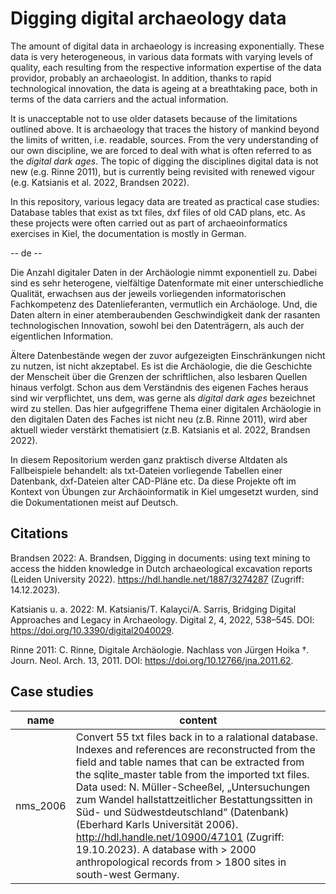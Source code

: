 # Digging digital archaeology data

The amount of digital data in archaeology is increasing exponentially. These data is very heterogeneous, in various data formats with varying levels of quality, each resulting from the respective information expertise of the data providor, probably an archaeologist. In addition, thanks to rapid technological innovation, the data is ageing at a breathtaking pace, both in terms of the data carriers and the actual information.

It is unacceptable not to use older datasets because of the limitations outlined above. It is archaeology that traces the history of mankind beyond the limits of written, i.e. readable, sources. From the very understanding of our own discipline, we are forced to deal with what is often referred to as the *digital dark ages*. The topic of digging the disciplines digital data is not new (e.g. Rinne 2011), but is currently being revisited with renewed vigour (e.g. Katsianis et al. 2022, Brandsen 2022).

In this repository, various legacy data are treated as practical case studies: Database tables that exist as txt files, dxf files of old CAD plans, etc. As these projects were often carried out as part of archaeoinformatics exercises in Kiel, the documentation is mostly in German.

-- de --

Die Anzahl digitaler Daten in der Archäologie nimmt exponentiell zu. Dabei sind es sehr heterogene, vielfältige  Datenformate mit einer unterschiedliche Qualität, erwachsen aus der jeweils vorliegenden informatorischen Fachkompetenz des Datenlieferanten, vermutlich ein Archäologe.  Und, die Daten altern in einer atemberaubenden Geschwindigkeit dank der rasanten technologischen Innovation, sowohl bei den Datenträgern, als auch der eigentlichen Information.

Ältere Datenbestände wegen der zuvor aufgezeigten Einschränkungen nicht zu nutzen, ist nicht akzeptabel. Es ist die Archäologie, die die Geschichte der Menscheit über die Grenzen der schriftlichen, also lesbaren Quellen hinaus verfolgt. Schon aus dem Verständnis des eigenen Faches heraus sind wir verpflichtet, uns dem, was gerne als *digital dark ages* bezeichnet wird zu stellen. Das hier aufgegriffene Thema einer digitalen Archäologie in den digitalen Daten des Faches ist nicht neu (z.B. Rinne 2011), wird aber aktuell wieder verstärkt thematisiert (z.B. Katsianis et al. 2022, Brandsen 2022).

In diesem Repositorium werden ganz praktisch diverse Altdaten als Fallbeispiele behandelt: als txt-Dateien vorliegende Tabellen einer Datenbank, dxf-Dateien alter CAD-Pläne etc. Da diese Projekte oft im Kontext von Übungen zur Archäoinformatik in Kiel umgesetzt wurden, sind die Dokumentationen meist auf Deutsch.

## Citations

Brandsen 2022: A. Brandsen, Digging in documents: using text mining to access the hidden knowledge in Dutch archaeological excavation reports (Leiden University 2022). https://hdl.handle.net/1887/3274287 (Zugriff: 14.12.2023).

Katsianis u. a. 2022: M. Katsianis/T. Kalayci/A. Sarris, Bridging Digital Approaches and Legacy in Archaeology. Digital 2, 4, 2022, 538–545. DOI: https://doi.org/10.3390/digital2040029.

Rinne 2011: C. Rinne, Digitale Archäologie. Nachlass von Jürgen Hoika †. Journ. Neol. Arch. 13, 2011. DOI: https://doi.org/10.12766/jna.2011.62.

## Case studies

| name | content |
|------|--------------------------------------------|
| nms_2006 | Convert 55 txt files back in to a ralational database. Indexes and references are reconstructed from the field and table names that can be extracted from the sqlite_master table from the imported txt files. <br> Data used: N. Müller-Scheeßel, „Untersuchungen zum Wandel hallstattzeitlicher Bestattungssitten in Süd- und Südwestdeutschland“ (Datenbank) (Eberhard Karls Universität 2006). http://hdl.handle.net/10900/47101 (Zugriff: 19.10.2023). A database with > 2000 anthropological records from > 1800 sites in south-west Germany. |
